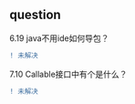 ## question
6.19  java不用ide如何导包？     
```diff
! 未解决
```

7.10  Callable<String>接口中有个<String>是什么？
```diff
! 未解决
```
